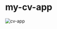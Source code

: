 # my-cv-app 
![cv-app](https://github.com/user-attachments/assets/bc7f1c71-db77-4b1e-95a8-a23632e1658b)
